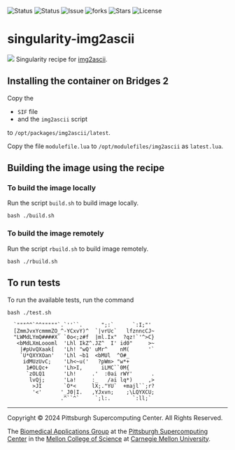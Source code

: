 ![Status](https://github.com/icaoberg/singularity-img2ascii/actions/workflows/main.yml/badge.svg)
![Status](https://github.com/icaoberg/singularity-img2ascii/actions/workflows/pretty.yml/badge.svg)
![Issue](https://img.shields.io/github/issues/icaoberg/singularity-img2ascii)
![forks](https://img.shields.io/github/forks/icaoberg/singularity-img2ascii)
![Stars](https://img.shields.io/github/stars/icaoberg/singularity-img2ascii)
![License](https://img.shields.io/github/license/icaoberg/singularity-img2ascii)

# singularity-img2ascii
![](https://github.com/JosefVesely/img2ascii/raw/main/img2ascii.png)
Singularity recipe for [img2ascii](https://github.com/JosefVesely/img2ascii).

## Installing the container on Bridges 2
Copy the

* `SIF` file
* and the `img2ascii` script

to `/opt/packages/img2ascii/latest`.

Copy the file `modulefile.lua` to `/opt/modulefiles/img2ascii` as `latest.lua`.

## Building the image using the recipe

### To build the image locally
Run the script `build.sh` to build image locally.

```
bash ./build.sh
````

### To build the image remotely
Run the script `rbuild.sh` to build image remotely.

```
bash ./rbuild.sh
```

## To run tests
To run the available tests, run the command

```
bash ./test.sh

  `"""^^`^^"""""`.`''``.      ";:`      `:I;"'
  [ZmmJvxYcmmmZO_^-YCxvY)^  `|vrUc`   lfznncCJ~
  "LWMdLYmQ####X` `0o<;z#f  |ml.Ix"  ?qz!`'^>C}
   <bMdLXmLoooml  'Lhl IkZ^.JZ^  I' id0"     >~
    |#pUvQXaak[   'Lh! "wQ' uMr^    nM(      '`
    `U*QXYXOan'   'Lhl ~b1  <bMUl  ^O#_
     idMUzUvC;    'Lh<~u('   ?pWm> "w*+
      1#OLQc+     'Lh>I,      iLMC``0M{
      `zOLQ1      'Lh!     .'  :0ai rWY'      .
       lvQj;      'La!     :_   /ai lq*)     ,>
        >JI       `O*<     lX;."YU`  +majl``;r?
        '<'      '_J0|I.   ,YJxvn;    ;\LQYXCU;
                 .^``^`     `;l:.       `:ll;`
```

---
Copyright © 2024 Pittsburgh Supercomputing Center. All Rights Reserved.

The [Biomedical Applications Group](https://www.psc.edu/biomedical-applications/) at the [Pittsburgh Supercomputing Center](http://www.psc.edu) in the [Mellon College of Science](https://www.cmu.edu/mcs/) at [Carnegie Mellon University](http://www.cmu.edu).
